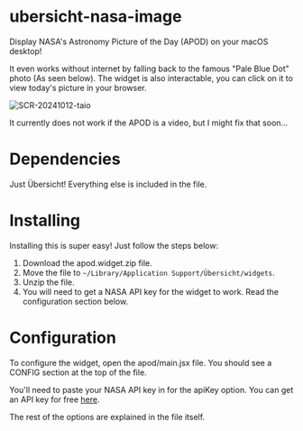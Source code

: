 # ubersicht-nasa-image
Display NASA's Astronomy Picture of the Day (APOD) on your macOS desktop!

It even works without internet by falling back to the famous "Pale Blue Dot" photo (As seen below). The widget is also interactable, you can click on it to view today's picture in your browser.

![SCR-20241012-taio](https://github.com/user-attachments/assets/f641405f-3269-47e9-a53c-b0e4830c7b56)

It currently does not work if the APOD is a video, but I might fix that soon...

# Dependencies
Just Übersicht! Everything else is included in the file.

# Installing
Installing this is super easy! Just follow the steps below:

1. Download the apod.widget.zip file.
2. Move the file to `~/Library/Application Support/Übersicht/widgets`.
3. Unzip the file.
4. You will need to get a NASA API key for the widget to work. Read the configuration section below.

# Configuration
To configure the widget, open the apod/main.jsx file. You should see a CONFIG section at the top of the file.

You'll need to paste your NASA API key in for the apiKey option. You can get an API key for free <a href="https://api.nasa.gov/">here</a>. 

The rest of the options are explained in the file itself.
